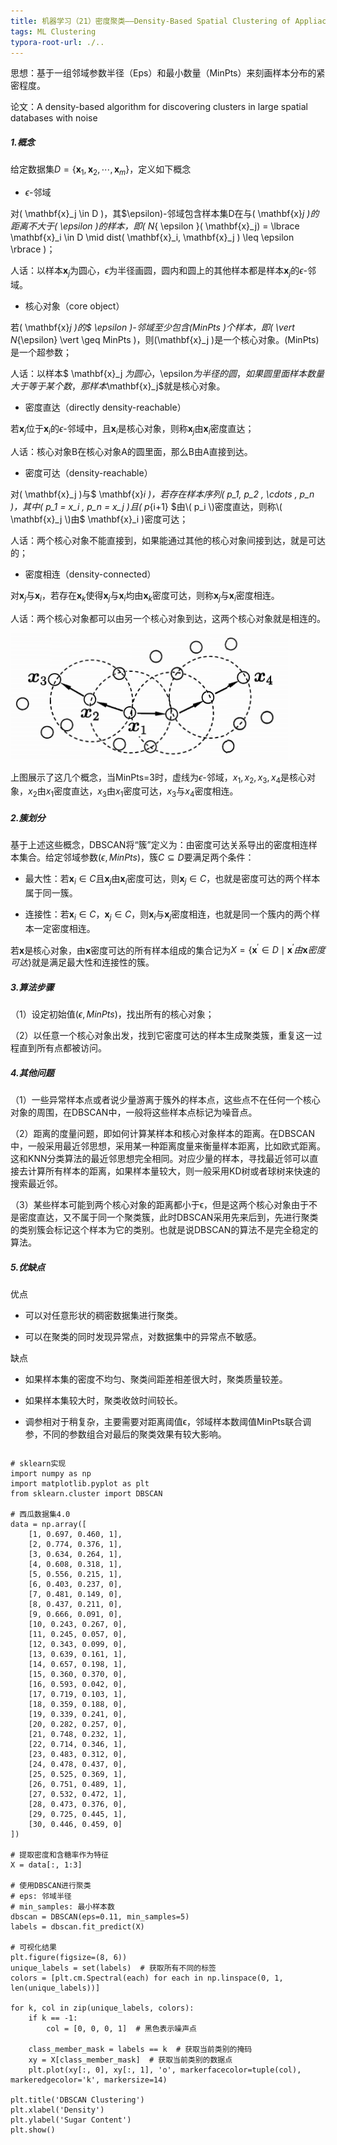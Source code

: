 ```yaml
---
title: 机器学习（21）密度聚类——Density-Based Spatial Clustering of Appliactions with Noise，DBSCAN
tags: ML Clustering
typora-root-url: ./..
---
```


思想：基于一组邻域参数半径（Eps）和最小数量（MinPts）来刻画样本分布的紧密程度。

<!--more-->

论文：A density-based algorithm for discovering clusters in large spatial databases with noise

##### 1.概念

给定数据集$D=\lbrace \mathbf{x}_1,\mathbf{x}_2,\cdots,\mathbf{x}_m \rbrace$，定义如下概念

- $\epsilon$-邻域

对\( \mathbf{x}_j \in D \)，其$\epsilon\)-邻域包含样本集D在与\( \mathbf{x}_j \)的距离不大于\( \epsilon \)的样本，即\( N_{ \epsilon }( \mathbf{x}_j) = \lbrace \mathbf{x}_i \in D \mid dist( \mathbf{x}_i, \mathbf{x}_j ) \leq \epsilon \rbrace \)；

人话：以样本$\mathbf{x}_j$为圆心，$\epsilon$为半径画圆，圆内和圆上的其他样本都是样本$\mathbf{x}_j$的$\epsilon$-邻域。

- 核心对象（core object）

若\( \mathbf{x}_j \)的$ \epsilon \)-邻域至少包含\(MinPts \)个样本，即\( \vert N_{\epsilon} \vert \geq MinPts \)，则\(\mathbf{x}_j \)是一个核心对象。\(MinPts\)是一个超参数；

人话：以样本$ \mathbf{x}_j $为圆心，$\epsilon$为半径的圆，如果圆里面样本数量大于等于某个数，那样本$\mathbf{x}_j$就是核心对象。

- 密度直达（directly density-reachable）

若$\mathbf{x}_j$位于$\mathbf{x}_i$的$\epsilon$-邻域中，且$\mathbf{x}_i$是核心对象，则称$\mathbf{x}_j$由$\mathbf{x}_i$密度直达；

人话：核心对象B在核心对象A的圆里面，那么B由A直接到达。

- 密度可达（density-reachable）

对\( \mathbf{x}_j \)与$ \mathbf{x}_i \)，若存在样本序列\( p_1, p_2 , \cdots , p_n \)，其中\( p_1 = x_i , p_n = x_j \)且\( p_{i+1} $由\( p_i \)密度直达，则称\( \mathbf{x}_j \)由$ \mathbf{x}_i \)密度可达；

人话：两个核心对象不能直接到，如果能通过其他的核心对象间接到达，就是可达的；

- 密度相连（density-connected）

对$\mathbf{x}_j$与$\mathbf{x}_i$，若存在$\mathbf{x}_k$使得$\mathbf{x}_j$与$\mathbf{x}_i$均由$\mathbf{x}_k$密度可达，则称$\mathbf{x}_j$与$\mathbf{x}_i$密度相连。

人话：两个核心对象都可以由另一个核心对象到达，这两个核心对象就是相连的。

![](/assets/images/DBSCAN/one.png)

上图展示了这几个概念，当MinPts=3时，虚线为$\epsilon$-邻域，$x_1,x_2,x_3,x_4$是核心对象，$x_2$由$x_1$密度直达，$x_3$由$x_1$密度可达，$x_3$与$x_4$密度相连。

##### 2.簇划分

基于上述这些概念，DBSCAN将“簇”定义为：由密度可达关系导出的密度相连样本集合。给定邻域参数$(\epsilon,MinPts)$，簇$C \subseteq  D$要满足两个条件：

- 最大性：若$\mathbf{x}_i\in C$且$\mathbf{x}_j$由$\mathbf{x}_i$密度可达，则$\mathbf{x}_j\in C$，也就是密度可达的两个样本属于同一簇。

- 连接性：若$\mathbf{x}_i\in C$，$\mathbf{x}_j\in C$，则$\mathbf{x}_i$与$\mathbf{x}_j$密度相连，也就是同一个簇内的两个样本一定密度相连。

若$\mathbf{x}$是核心对象，由$\mathbf{x}$密度可达的所有样本组成的集合记为$X=\lbrace \mathbf{x}^{'}\in D \mid \mathbf{x}^{'} 由 \mathbf{x} 密度可达\rbrace$就是满足最大性和连接性的簇。

##### 3.算法步骤

（1）设定初始值$(\epsilon,MinPts)$，找出所有的核心对象；

（2）以任意一个核心对象出发，找到它密度可达的样本生成聚类簇，重复这一过程直到所有点都被访问。

##### 4.其他问题

（1）一些异常样本点或者说少量游离于簇外的样本点，这些点不在任何一个核心对象的周围，在DBSCAN中，一般将这些样本点标记为噪音点。

（2）距离的度量问题，即如何计算某样本和核心对象样本的距离。在DBSCAN中，一般采用最近邻思想，采用某一种距离度量来衡量样本距离，比如欧式距离。这和KNN分类算法的最近邻思想完全相同。对应少量的样本，寻找最近邻可以直接去计算所有样本的距离，如果样本量较大，则一般采用KD树或者球树来快速的搜索最近邻。

（3）某些样本可能到两个核心对象的距离都小于ϵ，但是这两个核心对象由于不是密度直达，又不属于同一个聚类簇，此时DBSCAN采用先来后到，先进行聚类的类别簇会标记这个样本为它的类别。也就是说DBSCAN的算法不是完全稳定的算法。

##### 5.优缺点

优点

- 可以对任意形状的稠密数据集进行聚类。

- 可以在聚类的同时发现异常点，对数据集中的异常点不敏感。

缺点

- 如果样本集的密度不均匀、聚类间距差相差很大时，聚类质量较差。

- 如果样本集较大时，聚类收敛时间较长。

- 调参相对于稍复杂，主要需要对距离阈值ϵ，邻域样本数阈值MinPts联合调参，不同的参数组合对最后的聚类效果有较大影响。

~~~
~~~



~~~
# sklearn实现
import numpy as np
import matplotlib.pyplot as plt
from sklearn.cluster import DBSCAN

# 西瓜数据集4.0
data = np.array([
    [1, 0.697, 0.460, 1],
    [2, 0.774, 0.376, 1],
    [3, 0.634, 0.264, 1],
    [4, 0.608, 0.318, 1],
    [5, 0.556, 0.215, 1],
    [6, 0.403, 0.237, 0],
    [7, 0.481, 0.149, 0],
    [8, 0.437, 0.211, 0],
    [9, 0.666, 0.091, 0],
    [10, 0.243, 0.267, 0],
    [11, 0.245, 0.057, 0],
    [12, 0.343, 0.099, 0],
    [13, 0.639, 0.161, 1],
    [14, 0.657, 0.198, 1],
    [15, 0.360, 0.370, 0],
    [16, 0.593, 0.042, 0],
    [17, 0.719, 0.103, 1],
    [18, 0.359, 0.188, 0],
    [19, 0.339, 0.241, 0],
    [20, 0.282, 0.257, 0],
    [21, 0.748, 0.232, 1],
    [22, 0.714, 0.346, 1],
    [23, 0.483, 0.312, 0],
    [24, 0.478, 0.437, 0],
    [25, 0.525, 0.369, 1],
    [26, 0.751, 0.489, 1],
    [27, 0.532, 0.472, 1],
    [28, 0.473, 0.376, 0],
    [29, 0.725, 0.445, 1],
    [30, 0.446, 0.459, 0]
])

# 提取密度和含糖率作为特征
X = data[:, 1:3]

# 使用DBSCAN进行聚类
# eps: 邻域半径
# min_samples: 最小样本数
dbscan = DBSCAN(eps=0.11, min_samples=5)
labels = dbscan.fit_predict(X)

# 可视化结果
plt.figure(figsize=(8, 6))
unique_labels = set(labels)  # 获取所有不同的标签
colors = [plt.cm.Spectral(each) for each in np.linspace(0, 1, len(unique_labels))]

for k, col in zip(unique_labels, colors):
    if k == -1:
        col = [0, 0, 0, 1]  # 黑色表示噪声点

    class_member_mask = labels == k  # 获取当前类别的掩码
    xy = X[class_member_mask]  # 获取当前类别的数据点
    plt.plot(xy[:, 0], xy[:, 1], 'o', markerfacecolor=tuple(col), markeredgecolor='k', markersize=14)

plt.title('DBSCAN Clustering')
plt.xlabel('Density')
plt.ylabel('Sugar Content')
plt.show()
~~~

